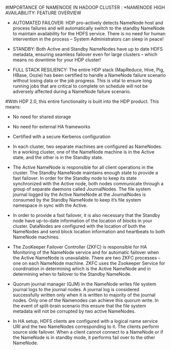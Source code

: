 #IMPORTANCE OF NAMENODE IN HADOOP CLUSTER :
*NAMENODE HIGH AVAILABILITY: FEATURE OVERVIEW

- AUTOMATED FAILOVER: HDP pro-actively detects NameNode host and process failures and will automatically switch to the standby NameNode to maintain availability for the HDFS service. There is no need for human intervention in the process – System Administrators can sleep in peace!

- STANDBY: Both Active and Standby NameNodes have up to date HDFS metadata, ensuring seamless failover even for large clusters – which means no downtime for your HDP cluster!

- FULL STACK RESILIENCY: The entire HDP stack (MapReduce, Hive, Pig, HBase, Oozie) has been certified to handle a NameNode failure scenario without losing data or the job progress. This is vital to ensure long running jobs that are critical to complete on schedule will not be adversely affected during a NameNode failure scenario.

#With HDP 2.0, this entire functionality is built into the HDP product. This means:

- No need for shared storage
- No need for external HA frameworks
- Certified with a secure Kerberos configuration

- In each cluster, two separate machines are configured as NameNodes. In a working cluster, one of the NameNode machine is in the Active state, and the other is in the Standby state.

- The Active NameNode is responsible for all client operations in the cluster. The Standby NameNode maintains enough state to provide a fast failover. In order for the Standby node to keep its state synchronized with the Active node, both nodes communicate through a group of separate daemons called JournalNodes. The file system journal logged by the Active NameNode at the JournalNodes is consumed by the Standby NameNode to keep it’s file system namespace in sync with the Active.

- In order to provide a fast failover, it is also necessary that the Standby node have up-to-date information of the location of blocks in your cluster. DataNodes are configured with the location of both the NameNodes and send block location information and heartbeats to both NameNode machines.

- The ZooKeeper Failover Controller (ZKFC) is responsible for HA Monitoring of the NameNode service and for automatic failover when the Active NameNode is unavailable. There are two ZKFC processes – one on each NameNode machine. ZKFC uses the Zookeeper Service for coordination in determining which is the Active NameNode and in determining when to failover to the Standby NameNode.

- Quorum journal manager (QJM) in the NameNode writes file system journal logs to the journal nodes. A journal log is considered successfully written only when it is written to majority of the journal nodes. Only one of the Namenodes can achieve this quorum write. In the event of split-brain scenario this ensure that the file system metadata will not be corrupted by two active NameNodes.

- In HA setup, HDFS clients are configured with a logical name service URI and the two NameNodes corresponding to it. The clients perform source side failover. When a client cannot connect to a NameNode or if the NameNode is in standby mode, it performs fail over to the other NameNode.
